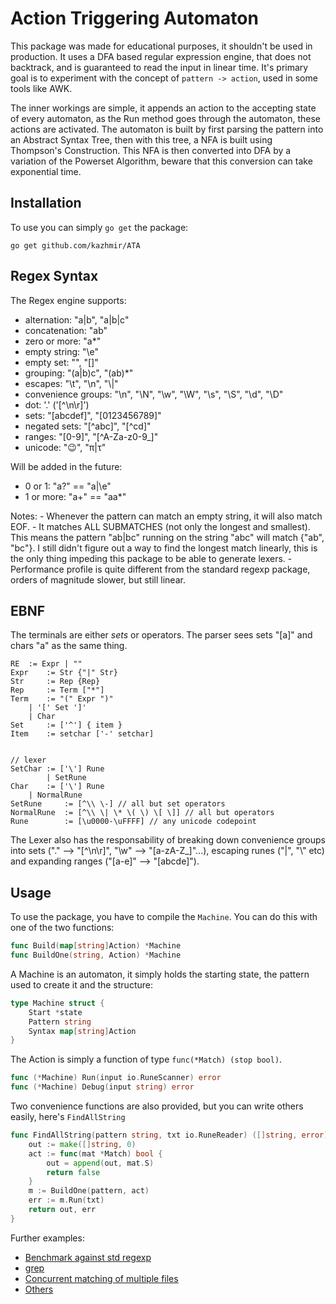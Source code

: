 # Action Triggering Automaton

This package was made for educational purposes, it shouldn't be used in production. It uses a DFA based regular expression engine, that does not backtrack, and is guaranteed to read the input in linear time. It's primary goal is to experiment with the concept of ```pattern -> action```, used in some tools like AWK.

The inner workings are simple, it appends an action to the accepting state of every automaton, as the Run method goes through the automaton, these actions are activated. The automaton is built by first parsing the pattern into an Abstract Syntax Tree, then with this tree, a NFA is built using Thompson's Construction. This NFA is then converted into DFA by a variation of the Powerset Algorithm, beware that this conversion can take exponential time.

## Installation

To use you can simply ```go get``` the package:

```go get github.com/kazhmir/ATA```

## Regex Syntax

The Regex engine supports: 
- alternation: "a|b", "a|b|c"
- concatenation: "ab"
- zero or more: "a\*"
- empty string: "\e"
- empty set: "", "[]"
- grouping: "(a|b)c", "(ab)\*"
- escapes: "\t", "\n", "\\\|" 
- convenience groups: "\n", "\N", "\w", "\W", "\s", "\S", "\d", "\D"
- dot: '.' ('[\^\n\r]')
- sets: "[abcdef]", "[0123456789]"
- negated sets: "[\^abc]", "[\^cd]"
- ranges: "[0-9]", "[\^A-Za-z0-9\_]"
- unicode: "😉", "π|τ"

Will be added in the future: 
- 0 or 1: "a?" == "a|\e"
- 1 or more: "a+" == "aa*"

Notes:
	- Whenever the pattern can match an empty string, it will also match EOF.
	- It matches ALL SUBMATCHES (not only the longest and smallest). This means the pattern "ab|bc" running on the string "abc" will match {"ab", "bc"}. I still didn't figure out a way to find the longest match linearly, this is the only thing impeding this package to be able to generate lexers.
	- Performance profile is quite different from the standard regexp package, orders of magnitude slower, but still linear.

## EBNF

The terminals are either *sets* or operators. The parser sees sets "[a]" and chars "a" as the same thing.

```ebnf
RE 	:= Expr | ""
Expr 	:= Str {"|" Str}
Str 	:= Rep {Rep}
Rep 	:= Term ["*"]
Term 	:= "(" Expr ")"
	| '[' Set ']'
	| Char
Set   	:= ['^'] { item }
Item 	:= setchar ['-' setchar]


// lexer
SetChar := ['\'] Rune
        | SetRune
Char 	:= ['\'] Rune
	| NormalRune
SetRune  	:= [^\\ \-] // all but set operators
NormalRune 	:= [^\\ \| \* \( \) \[ \]] // all but operators
Rune 		:= [\u0000-\uFFFF] // any unicode codepoint
```

The Lexer also has the responsability of breaking down convenience groups into sets ("." --> "[^\n\r]", "\w" --> "[a-zA-Z_]"...), escaping runes ("\|", "\\" etc) and expanding ranges ("[a-e]" --> "[abcde]").

## Usage

To use the package, you have to compile the ```Machine```. You can do this with one of the two functions:

```go
func Build(map[string]Action) *Machine
func BuildOne(string, Action) *Machine
```

A Machine is an automaton, it simply holds the starting state, the pattern used to create it and the structure:

```go
type Machine struct {
	Start *state
	Pattern string
	Syntax map[string]Action
}
```

The Action is simply a function of type ```func(*Match) (stop bool)```.

```go
func (*Machine) Run(input io.RuneScanner) error
func (*Machine) Debug(input string) error
```

Two convenience functions are also provided, but you can write others easily, here's ```FindAllString```

```go
func FindAllString(pattern string, txt io.RuneReader) ([]string, error) {
	out := make([]string, 0)
	act := func(mat *Match) bool {
		out = append(out, mat.S)
		return false
	}
	m := BuildOne(pattern, act)
	err := m.Run(txt)
	return out, err
}
```

Further examples:
- [Benchmark against std regexp](./examples/ata.go)
- [grep](./examples/grep.go)
- [Concurrent matching of multiple files](./examples/search.go)
- [Others](./examples)
